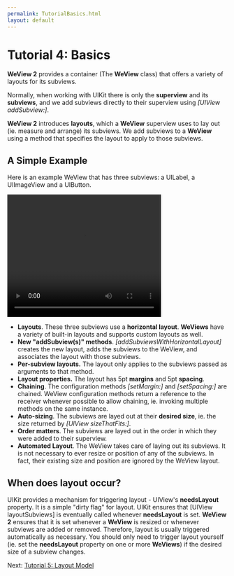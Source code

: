 ```yaml
---
permalink: TutorialBasics.html
layout: default
---
```


# Tutorial 4: Basics


<!-- TEMPLATE START -->

**WeView 2** provides a container (The **WeView** class) that offers a variety of layouts for its subviews.

Normally, when working with UIKit there is only the **superview** and its **subviews**, and we add subviews directly to their superview using _\[UIView addSubview:\]_.  

**WeView 2** introduces **layouts**, which a **WeView** superview uses to lay out \(ie. measure and arrange\) its subviews.  We add subviews to a **WeView** using a method that specifies the layout to apply to those subviews.

## A Simple Example

Here is an example WeView that has three subviews: a UILabel, a UIImageView and a UIButton.

<video WIDTH="352" HEIGHT="280" AUTOPLAY="true" controls="true" LOOP="true" class="embedded_video" >
 <source src="videos/video-1AC1BE13-D72E-45F5-95A3-80A8E925C210-24401-00023AED9C1B3FE7.mp4" type="video/mp4" />
 <source src="videos/video-1AC1BE13-D72E-45F5-95A3-80A8E925C210-24401-00023AED9C1B3FE7.webm" type="video/webm" />
 </video>


* **Layouts**.  These three subviews use a __horizontal layout__.  **WeViews** have a variety of built-in layouts and supports custom layouts as well.
* **New "addSubview\(s\)" methods**.  _\[addSubviewsWithHorizontalLayout\]_ creates the new layout, adds the subviews to the WeView, and associates the layout with those subviews.  
* **Per-subview layouts.** The layout only applies to the subviews passed as arguments to that method.
* **Layout properties.** The layout has 5pt __margins__ and 5pt __spacing__.  
* **Chaining**.  The configuration methods _\[setMargin:\]_ and _\[setSpacing:\]_ are chained.  WeView configuration methods return a reference to the receiver whenever possible to allow chaining, ie. invoking multiple methods on the same instance.
* **Auto-sizing**.  The subviews are layed out at their __desired size__, ie. the size returned by _\[UIView sizeThatFits:\]_.
* __Order matters__.  The subviews are layed out in the order in which they were added to their superview.
* __Automated Layout__. The WeView takes care of laying out its subviews.  It is not necessary to ever resize or position of any of the subviews. In fact, their existing size and position are ignored by the WeView layout.  

## When does layout occur?

UIKit provides a mechanism for triggering layout - UIView's **needsLayout** property.  It is a simple "dirty flag" for layout.  UIKit ensures that \[UIView layoutSubviews\] is eventually called whenever **needsLayout** is set.  **WeView 2** ensures that it is set whenever a **WeView** is resized or whenever subviews are added or removed.  Therefore, layout is usually triggered automatically as necessary.  You should only need to trigger layout yourself (ie. set the **needsLayout** property on one or more **WeViews**) if the desired size of a subview changes.

<!-- TEMPLATE END -->

<p class="nextLink">Next:  <a href="TutorialLayoutModel.html">Tutorial 5: Layout Model</a></p>